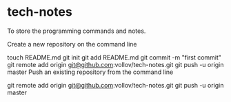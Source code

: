 tech-notes
==========

To store the programming commands and notes.

Create a new repository on the command line

touch README.md
git init
git add README.md
git commit -m "first commit"
git remote add origin git@github.com:vollov/tech-notes.git
git push -u origin master
Push an existing repository from the command line

git remote add origin git@github.com:vollov/tech-notes.git
git push -u origin master
